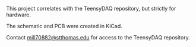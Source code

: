This project correlates with the TeensyDAQ repository, but strictly for hardware.

The schematic and PCB were created in KiCad.

Contact <mill70882@stthomas.edu> for access to the TeensyDAQ repository.

